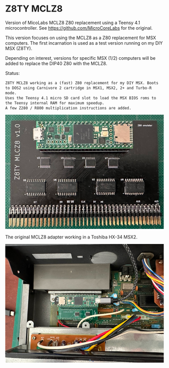 # Z8TY MCLZ8

Version of MicoLabs MCLZ8 Z80 replacement using a Teensy 4.1 microcontroller.
See https://github.com/MicroCoreLabs for the original.

This version focuses on using the MCLZ8 as a Z80 replacement for MSX computers.
The first incarnation is used as a test version running on my DIY MSX (Z8TY).

Depending on interest, versions for specific MSX (1/2) computers will be added to replace the DIP40 Z80 with the MCLZ8.

Status:

    Z8TY MCLZ8 working as a (fast) Z80 replacement for my DIY MSX. Boots to DOS2 using Carnivore 2 cartridge in MSX1, MSX2, 2+ and Turbo-R mode.
    Uses the Teensy 4.1 micro SD card slot to load the MSX BIOS roms to the Teensy internal RAM for maximum speedup.
    A few Z280 / R800 multiplication instructions are added.


![Z8TY MCLZ8 v1 PCB](pcb/z8ty-mclz8-800.png)

The original MCLZ8 adapter working in a Toshiba HX-34 MSX2.

![Original MCLZ8 adapter in a Toshiba HX-34](org-pcb/mclz8-hx34-800.png)

